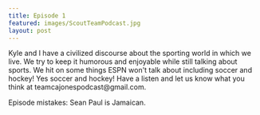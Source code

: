 ```yaml
---
title: Episode 1
featured: images/ScoutTeamPodcast.jpg
layout: post
---
```


<p>Kyle and I have a civilized discourse about the sporting world in which we live. We try to keep it humorous and enjoyable while still talking about sports. We hit on some things ESPN won't talk about including soccer and hockey! Yes soccer and hockey! Have a listen and let us know what you think at teamcajonespodcast@gmail.com.</p>
<p>Episode mistakes: Sean Paul is Jamaican.</p>